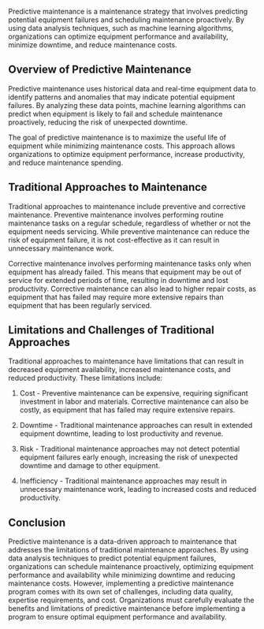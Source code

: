 
Predictive maintenance is a maintenance strategy that involves predicting potential equipment failures and scheduling maintenance proactively. By using data analysis techniques, such as machine learning algorithms, organizations can optimize equipment performance and availability, minimize downtime, and reduce maintenance costs.

Overview of Predictive Maintenance
----------------------------------

Predictive maintenance uses historical data and real-time equipment data to identify patterns and anomalies that may indicate potential equipment failures. By analyzing these data points, machine learning algorithms can predict when equipment is likely to fail and schedule maintenance proactively, reducing the risk of unexpected downtime.

The goal of predictive maintenance is to maximize the useful life of equipment while minimizing maintenance costs. This approach allows organizations to optimize equipment performance, increase productivity, and reduce maintenance spending.

Traditional Approaches to Maintenance
-------------------------------------

Traditional approaches to maintenance include preventive and corrective maintenance. Preventive maintenance involves performing routine maintenance tasks on a regular schedule, regardless of whether or not the equipment needs servicing. While preventive maintenance can reduce the risk of equipment failure, it is not cost-effective as it can result in unnecessary maintenance work.

Corrective maintenance involves performing maintenance tasks only when equipment has already failed. This means that equipment may be out of service for extended periods of time, resulting in downtime and lost productivity. Corrective maintenance can also lead to higher repair costs, as equipment that has failed may require more extensive repairs than equipment that has been regularly serviced.

Limitations and Challenges of Traditional Approaches
----------------------------------------------------

Traditional approaches to maintenance have limitations that can result in decreased equipment availability, increased maintenance costs, and reduced productivity. These limitations include:

1. Cost - Preventive maintenance can be expensive, requiring significant investment in labor and materials. Corrective maintenance can also be costly, as equipment that has failed may require extensive repairs.

2. Downtime - Traditional maintenance approaches can result in extended equipment downtime, leading to lost productivity and revenue.

3. Risk - Traditional maintenance approaches may not detect potential equipment failures early enough, increasing the risk of unexpected downtime and damage to other equipment.

4. Inefficiency - Traditional maintenance approaches may result in unnecessary maintenance work, leading to increased costs and reduced productivity.

Conclusion
----------

Predictive maintenance is a data-driven approach to maintenance that addresses the limitations of traditional maintenance approaches. By using data analysis techniques to predict potential equipment failures, organizations can schedule maintenance proactively, optimizing equipment performance and availability while minimizing downtime and reducing maintenance costs. However, implementing a predictive maintenance program comes with its own set of challenges, including data quality, expertise requirements, and cost. Organizations must carefully evaluate the benefits and limitations of predictive maintenance before implementing a program to ensure optimal equipment performance and availability.
